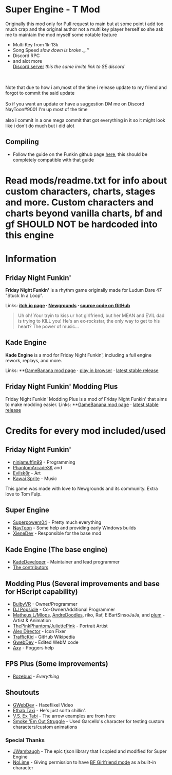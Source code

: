 # Super Engine - T Mod
Originally this mod only for Pull request to main but at some point i add too much crap and the original author not a multi key player herself
so she ask me to maintain the mod myself
some notable feature
- Multi Key from 1k-13k
- Song Speed *slow down is broke ._.''*
- Discord RPC
- and alot more
<br>[Discord server](https://discord.gg/28GPGTRuuR) *this the same invite link to SE discord*

<br><br>Note that due to how i am,most of the time i release update to my friend and forgot to commit the said update
<br><br>So if you want an update or have a suggestion DM me on Discord NayToon#9001 I'm up most of the time
<br><br>also i commit in a one mega commit that got everything in it so it might look like i don't do much but i did alot

## Compiling
- Follow the guide on the Funkin github page [here](https://github.com/ninjamuffin99/Funkin#build-instructions), this should be completely compatible with that guide

# Read mods/readme.txt for info about custom characters, charts, stages and more. Custom characters and charts beyond vanilla charts, bf and gf SHOULD NOT be hardcoded into this engine


# Information
## Friday Night Funkin'
**Friday Night Funkin'** is a rhythm game originally made for Ludum Dare 47 "Stuck In a Loop".

Links: **[itch.io page](https://ninja-muffin24.itch.io/funkin) ⋅ [Newgrounds](https://www.newgrounds.com/portal/view/770371) ⋅ [source code on GitHub](https://github.com/ninjamuffin99/Funkin)**
> Uh oh! Your tryin to kiss ur hot girlfriend, but her MEAN and EVIL dad is trying to KILL you! He's an ex-rockstar, the only way to get to his heart? The power of music... 

## Kade Engine
**Kade Engine** is a mod for Friday Night Funkin', including a full engine rework, replays, and more.

Links: **[GameBanana mod page](https://gamebanana.com/gamefiles/16761) ⋅ [play in browser](https://funkin.puyo.xyz) ⋅ [latest stable release](https://github.com/KadeDev/Kade-Engine/releases/latest)

## Friday Night Funkin' Modding Plus
Friday Night Funkin' Modding Plus is a mod of Friday Night Funkin' that aims to make modding easier.
Links: **[GameBanana mod page](https://gamebanana.com/gamefiles/14264) ⋅ [latest stable release](https://github.com/FunkinModdingPlus/ModdingPlus/releases/)




# Credits for every mod included/used
## Friday Night Funkin'
- [ninjamuffin99](https://twitter.com/ninja_muffin99) - Programming
- [PhantomArcade3K](https://twitter.com/phantomarcade3k) and
- [Evilsk8r](https://twitter.com/evilsk8r) - Art
- [Kawai Sprite](https://twitter.com/kawaisprite) - Music

This game was made with love to Newgrounds and its community. Extra love to Tom Fulp.
## Super Engine
- [Superpowers04](https://github.com/superpowers04) - Pretty much everything
- [NayToon](https://github.com/cartoon032) - Some help and providing early Windows builds
- [XieneDev](https://github.com/XieneDev/) - Responsible for the base mod
## Kade Engine (The base engine)
- [KadeDeveloper](https://twitter.com/KadeDeveloper) - Maintainer and lead programmer
- [The contributors](https://github.com/KadeDev/Kade-Engine/graphs/contributors)

## Modding Plus (Several improvements and base for HScript capability)
- [BulbyVR](https://github.com/TheDrawingCoder-Gamer) - Owner/Programmer
- [DJ Popsicle](https://gamebanana.com/members/1780306) - Co-Owner/Additional Programmer
- [Matheus L/Mlops](https://gamebanana.com/members/1767306), [AndreDoodles](https://gamebanana.com/members/1764840), riko, Raf, ElBartSinsoJaJa, and [plum](https://www.youtube.com/channel/UCXbiI4MJD9Y3FpjW61lG8ZQ) - Artist & Animation
- [ThePinkPhantom/JuliettePink](https://gamebanana.com/members/1892442) - Portrait Artist
- [Alex Director](https://gamebanana.com/members/1701629) - Icon Fixer
- [TrafficKid](https://github.com/TrafficKid) - GitHub Wikipedia
- [GwebDev](https://github.com/GrowtopiaFli) - Edited WebM code
- [Axy](https://github.com/AxyGitPoggers) - Poggers help

## FPS Plus (Some improvements)
- [Rozebud](https://twitter.com/helpme_thebigt) - *Everything*

## Shoutouts
- [GWebDev](https://twitter.com/GFlipaclip) - Haxeflixel Video
- [Ethab Taxi](https://twitter.com/EthabTaxi) - He's just sorta chillin'.<br>
- [V.S. Ex Tabi](https://gamebanana.com/mods/286388) - The arrow examples are from here
- [Smoke 'Em Out Struggle](https://gamebanana.com/mods/166531) - Used Garcello's character for testing custom characters/custom animations
### Special Thanks
- [JWambaugh](https://github.com/JWambaugh) - The epic tjson library that I copied and modified for Super Engine
- [NoLime](https://gamebanana.com/members/1762727) - Giving permission to have [BF Girlfriend mode](https://gamebanana.com/mods/185105) as a built-in character
